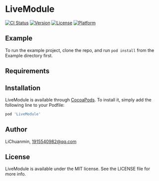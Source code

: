 # LiveModule

[![CI Status](https://img.shields.io/travis/LiChuanmin/LiveModule.svg?style=flat)](https://travis-ci.org/LiChuanmin/LiveModule)
[![Version](https://img.shields.io/cocoapods/v/LiveModule.svg?style=flat)](https://cocoapods.org/pods/LiveModule)
[![License](https://img.shields.io/cocoapods/l/LiveModule.svg?style=flat)](https://cocoapods.org/pods/LiveModule)
[![Platform](https://img.shields.io/cocoapods/p/LiveModule.svg?style=flat)](https://cocoapods.org/pods/LiveModule)

## Example

To run the example project, clone the repo, and run `pod install` from the Example directory first.

## Requirements

## Installation

LiveModule is available through [CocoaPods](https://cocoapods.org). To install
it, simply add the following line to your Podfile:

```ruby
pod 'LiveModule'
```

## Author

LiChuanmin, 1915540982@qq.com

## License

LiveModule is available under the MIT license. See the LICENSE file for more info.

